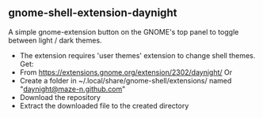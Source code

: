 ## gnome-shell-extension-daynight

A simple gnome-extension button on the GNOME's top panel to toggle between light / dark themes.
 - The extension requires 'user themes' extension to change shell themes.
Get:
 - From https://extensions.gnome.org/extension/2302/daynight/
 Or
 - Create a folder in ~/.local/share/gnome-shell/extensions/ named "daynight@maze-n.github.com"
 - Download the repository
 - Extract the downloaded file to the created directory